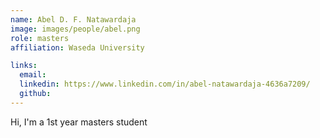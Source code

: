 ```yaml
---
name: Abel D. F. Natawardaja
image: images/people/abel.png
role: masters
affiliation: Waseda University

links:
  email: 
  linkedin: https://www.linkedin.com/in/abel-natawardaja-4636a7209/
  github: 
---
```


Hi, I'm a 1st year masters student